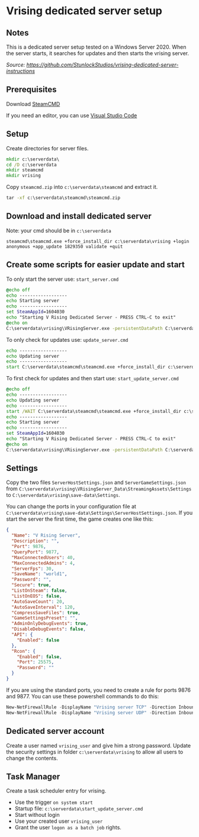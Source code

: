 # Vrising dedicated server setup
## Notes
This is a dedicated server setup tested on a Windows Server 2020. When the server starts, it searches for updates and then starts the vrising server.

_Source: https://github.com/StunlockStudios/vrising-dedicated-server-instructions_

## Prerequisites
Download [SteamCMD](https://developer.valvesoftware.com/wiki/SteamCMD)

If you need an editor, you can use [Visual Studio Code](https://code.visualstudio.com/)

## Setup
Create directories for server files.
```cmd
mkdir c:\serverdata\
cd /D c:\serverdata
mkdir steamcmd
mkdir vrising
```

Copy `steamcmd.zip` into `c:\serverdata\steamcmd` and extract it.
```cmd
tar -xf c:\serverdata\steamcmd\steamcmd.zip
```

## Download and install dedicated server
Note: your cmd should be in `c:\serverdata`
```
steamcmd\steamcmd.exe +force_install_dir c:\serverdata\vrising +login anonymous +app_update 1829350 validate +quit
```

## Create some scripts for easier update and start
To only start the server use: `start_server.cmd`
```cmd
@echo off
echo ------------------
echo Starting server
echo ------------------
set SteamAppId=1604030
echo "Starting V Rising Dedicated Server - PRESS CTRL-C to exit"
@echo on
C:\serverdata\vrising\VRisingServer.exe -persistentDataPath C:\serverdata\vrising\save-data -serverName "My V Rising Server" -saveName "world1" -logFile "C:\serverdata\vrising\logs\VRisingServer.log"
```

To only check for updates use: `update_server.cmd`
```cmd
echo ------------------
echo Updating server
echo ------------------
start C:\serverdata\steamcmd\steamcmd.exe +force_install_dir c:\serverdata\vrising +login anonymous +app_update 1829350  validate +quit
```

To first check for updates and then start use: `start_update_server.cmd`
```cmd
@echo off
echo ------------------
echo Updating server
echo ------------------
start /WAIT C:\serverdata\steamcmd\steamcmd.exe +force_install_dir c:\serverdata\vrising +login anonymous +app_update 1829350 +quit
echo ------------------
echo Starting server
echo ------------------
set SteamAppId=1604030
echo "Starting V Rising Dedicated Server - PRESS CTRL-C to exit"
@echo on
C:\serverdata\vrising\VRisingServer.exe -persistentDataPath C:\serverdata\vrising\save-data -serverName "My V Rising Server" -saveName "world1" -logFile "C:\serverdata\vrising\logs\VRisingServer.log"
```

## Settings
Copy the two files `ServerHostSettings.json` and `ServerGameSettings.json` from `C:\serverdata\vrising\VRisingServer_Data\StreamingAssets\Settings` to `C:\serverdata\vrising\save-data\Settings`.

You can change the ports in your configuration file at `C:\serverdata\vrising\save-data\Settings\ServerHostSettings.json`.
If you start the server the first time, the game creates one like this:
```json
{
  "Name": "V Rising Server",
  "Description": "",
  "Port": 9876,
  "QueryPort": 9877,
  "MaxConnectedUsers": 40,
  "MaxConnectedAdmins": 4,
  "ServerFps": 30,
  "SaveName": "world1",
  "Password": "",
  "Secure": true,
  "ListOnSteam": false,
  "ListOnEOS": false,
  "AutoSaveCount": 20,
  "AutoSaveInterval": 120,
  "CompressSaveFiles": true,
  "GameSettingsPreset": "",
  "AdminOnlyDebugEvents": true,
  "DisableDebugEvents": false,
  "API": {
    "Enabled": false
  },
  "Rcon": {
    "Enabled": false,
    "Port": 25575,
    "Password": ""
  }
}
```
If you are using the standard ports, you need to create a rule for ports 9876 and 9877.
You can use these powershell commands to do this:
```powershell
New-NetFirewallRule -DisplayName "Vrising server TCP" -Direction Inbound -LocalPort 9876,9877 -Protocol TCP -Action Allow
New-NetFirewallRule -DisplayName "Vrising server UDP" -Direction Inbound -LocalPort 9876,9877 -Protocol UDP -Action Allow
```

## Dedicated server account
Create a user named `vrising_user` and give him a strong password.
Update the security settings in folder `c:\serverdata\vrising` to allow all users to change the contents.

## Task Manager
Create a task scheduler entry for vrising.
* Use the trigger `on system start`
* Startup file: `c:\serverdata\start_update_server.cmd`
* Start without login
* Use your created user `vrising_user`
* Grant the user `logon as a batch job` rights.

